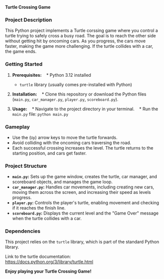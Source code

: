 **Turtle Crossing Game**

### **Project Description**

This Python project implements a Turtle corssing game where you control a turtle trying to safely cross a busy road. The goal is to reach the other side without getting hit by oncoming cars. As you progress, the cars move faster, making the game more challenging. If the turtle collides with a car, the game ends.

### **Getting Started**

1. **Prerequisites:**
   * Python 3.12 installed
   * `turtle` library (usually comes pre-installed with Python)

3. **Installation:**
   * Clone this repository or download the Python files (`main.py`, `car_manager.py`, `player.py`, `scoreboard.py`).

4. **Usage:**
   * Navigate to the project directory in your terminal.
   * Run the `main.py` file: `python main.py`

### **Gameplay**

* Use the (`Up`) arrow keys to move the turtle forwards.
* Avoid colliding with the oncoming cars traversing the road.
* Each successful crossing increases the level. The turtle returns to the starting position, and cars get faster.

### **Project Structure**

* **`main.py`:** Sets up the game window, creates the turtle, car manager, and scoreboard objects, and manages the game loop.
* **`car_manager.py`:** Handles car movements, including creating new cars, moving them across the screen, and increasing their speed as levels progress.
* **`player.py`:** Controls the player's turtle, enabling movement and checking if it reaches the finish line.
* **`scoreboard.py`:** Displays the current level and the "Game Over" message when the turtle collides with a car.

### **Dependencies**

This project relies on the `turtle` library, which is part of the standard Python library.

Link to the turtle documentation: https://docs.python.org/3/library/turtle.html

**Enjoy playing your Turtle Crossing Game!**

